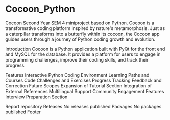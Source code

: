 # Cocoon_Python

Cocoon Second Year SEM 4 miniproject based on Python.
Cocoon is a transformative coding platform inspired by nature's metamorphosis. Just as a caterpillar transforms into a butterfly within its cocoon, the Cocoon app guides users through a journey of Python coding growth and evolution.

Introduction
Cocoon is a Python application built with PyQt for the front end and MySQL for the database. It provides a platform for users to engage in programming challenges, improve their coding skills, and track their progress.

Features
Interactive Python Coding Environment
Learning Paths and Courses
Code Challenges and Exercises
Progress Tracking
Feedback and Correction
Future Scopes
Expansion of Tutorial Section
Integration of External References
Multilingual Support
Community Engagement Features
Interview Preparation Section

Report repository
Releases
No releases published
Packages
No packages published
Footer
